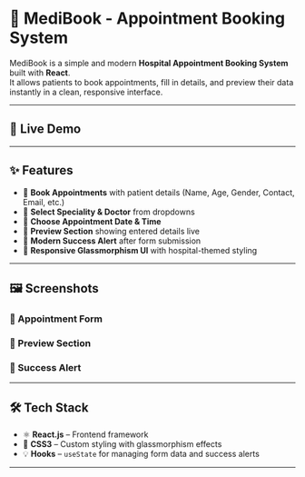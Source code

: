 # 🏥 MediBook - Appointment Booking System

MediBook is a simple and modern **Hospital Appointment Booking System** built with **React**.  
It allows patients to book appointments, fill in details, and preview their data instantly in a clean, responsive interface.

---

## 🚀 Live Demo


---

## ✨ Features
- 📌 **Book Appointments** with patient details (Name, Age, Gender, Contact, Email, etc.)
- 📌 **Select Speciality & Doctor** from dropdowns
- 📌 **Choose Appointment Date & Time**
- 📌 **Preview Section** showing entered details live
- 📌 **Modern Success Alert** after form submission
- 📌 **Responsive Glassmorphism UI** with hospital-themed styling

---

## 🖼️ Screenshots

### 📍 Appointment Form


### 📍 Preview Section


### 📍 Success Alert


---

## 🛠️ Tech Stack
- ⚛️ **React.js** – Frontend framework  
- 🎨 **CSS3** – Custom styling with glassmorphism effects  
- 💡 **Hooks** – `useState` for managing form data and success alerts  

---



